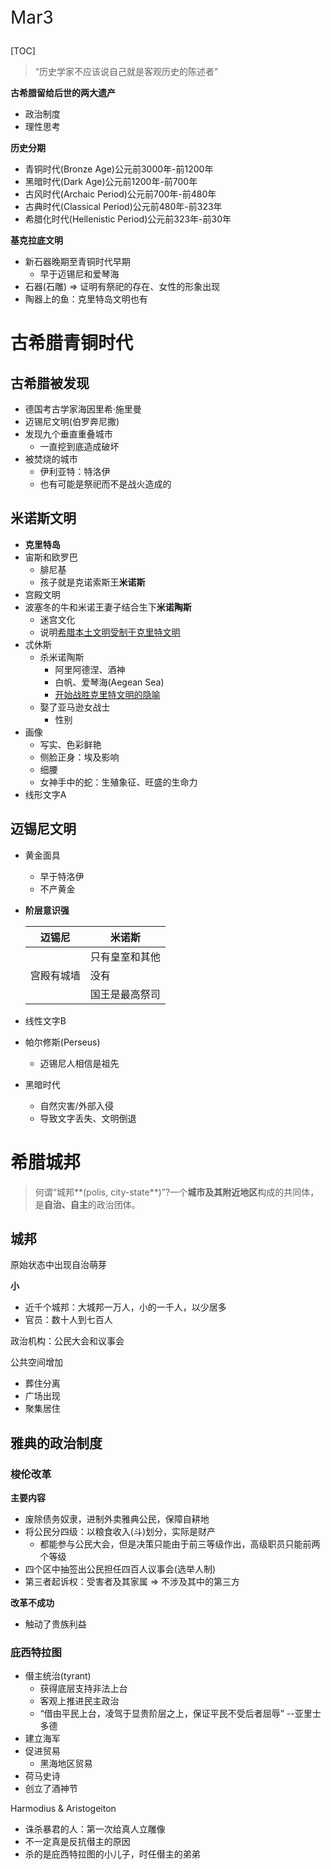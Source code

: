 <p style = "font-size: 2em">Mar3</p>

[TOC]

> “历史学家不应该说自己就是客观历史的陈述者”

**古希腊留给后世的两大遗产**

* 政治制度
* 理性思考



**历史分期**

* 青铜时代(Bronze Age)公元前3000年-前1200年
* 黑暗时代(Dark Age)公元前1200年-前700年
* 古风时代(Archaic Period)公元前700年-前480年
* 古典时代(Classical Period)公元前480年-前323年
* 希腊化时代(Hellenistic Period)公元前323年-前30年



**基克拉底文明**

* 新石器晚期至青铜时代早期
    * 早于迈锡尼和爱琴海
* 石器(石雕) $\Longrightarrow$ 证明有祭祀的存在、女性的形象出现
* 陶器上的鱼：克里特岛文明也有



# 古希腊青铜时代

## 古希腊被发现

* 德国考古学家海因里希·施里曼
* 迈锡尼文明(伯罗奔尼撒)
* 发现九个垂直重叠城市
    * 一直挖到底造成破坏
* 被焚烧的城市
    * 伊利亚特：特洛伊
    * 也有可能是祭祀而不是战火造成的



## 米诺斯文明

* **克里特岛**
* 宙斯和欧罗巴
    * 腓尼基
    * 孩子就是克诺索斯王**米诺斯**
* 宫殿文明
* 波塞冬的牛和米诺王妻子结合生下**米诺陶斯**
    * 迷宫文化
    * 说明<u>希腊本土文明受制于克里特文明</u>
* 忒休斯
    * 杀米诺陶斯
        * 阿里阿德涅、酒神
        * 白帆、爱琴海(Aegean Sea)
        * <u>开始战胜克里特文明的隐喻</u>
    * 娶了亚马逊女战士
        * 性别
* 画像
    * 写实、色彩鲜艳
    * 侧脸正身：埃及影响
    * 细腰
    * 女神手中的蛇：生殖象征、旺盛的生命力
* 线形文字A



## 迈锡尼文明

* 黄金面具

    * 早于特洛伊
    * 不产黄金

* **阶层意识强**

    | 迈锡尼     | 米诺斯         |
    | ---------- | -------------- |
    |            | 只有皇室和其他 |
    | 宫殿有城墙 | 没有           |
    |            | 国王是最高祭司 |

* 线性文字B

* 帕尔修斯(Perseus)

    * 迈锡尼人相信是祖先

* 黑暗时代

    * 自然灾害/外部入侵
    * 导致文字丢失、文明倒退



# 希腊城邦

> 何谓“城邦**(polis, city-state**)”?一个**城市及其附近地区**构成的共同体，是**自治、自主**的政治团体。

## 城邦

原始状态中出现自治萌芽

**小**

* 近千个城邦：大城邦一万人，小的一千人，以少居多
* 官员：数十人到七百人



政治机构：公民大会和议事会



公共空间增加

* 葬住分离
* 广场出现
* 聚集居住



## 雅典的政治制度

### 梭伦改革

**主要内容**

* 废除债务奴隶，进制外卖雅典公民，保障自耕地
* 将公民分四级：以粮食收入(斗)划分，实际是财产
    * 都能参与公民大会，但是决策只能由于前三等级作出，高级职员只能前两个等级
* 四个区中抽签出公民担任四百人议事会(选举人制)
* 第三者起诉权：受害者及其家属 $\Longrightarrow$ 不涉及其中的第三方

**改革不成功**

* 触动了贵族利益

### 庇西特拉图

* 僣主统治(tyrant)
    * 获得底层支持非法上台
    * 客观上推进民主政治
    * “借由平民上台，凌驾于显贵阶层之上，保证平民不受后者屈辱” --亚里士多德
* 建立海军
* 促进贸易
    * 黑海地区贸易
* 荷马史诗
* 创立了酒神节



Harmodius & Aristogeiton

* 诛杀暴君的人：第一次给真人立雕像
* 不一定真是反抗僣主的原因
* 杀的是庇西特拉图的小儿子，时任僣主的弟弟